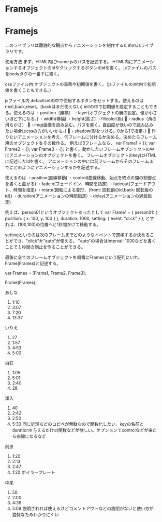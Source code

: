 # Framejs
# Framejs

このライブラリは離散的な観点からアニメーションを制作するためのJsライブラリです。

使用方法
まず、HTML内にFrame.jsのパスを記述する。
HTML内にアニメーションするオブジェクトのidやクリックするボタンのidを書く。
jsファイルのパスをbodyタグの一番下に書く。

cssファイル内
オブジェクトの装飾や初期値を書く。（jsファイルのinit内で初期値を書くこともできる。）

jsファイル内
defaultsetの中で使用するボタンをセットする。使えるのはnext,back,reset。(backはまだ使えない)
initの中で初期値を設定することもできる。使えるのは
・position（座標）
・layer(オブジェクトの層の設定。値が小さいほど下になる。)
・width(横幅)
・height(高さ)
・fillcolor(色)
・radius（角の滑らかさ）
・img(画像を読み込む。パスを書く。自由度が低いので読み込みたい場合はcssの方がいいかも。)
・shadow(影をつける。0から1で指定。)

作りたいアニメーションを考え、何フレームに分けるか決める。決めたらフレーム用のオブジェクトをその数作る。
例えば3フレームなら、
var Frame1 = {};
var Frame2 = {};
var Frame3 = {};
と書く。動かしたいフレームオブジェクトの中にアニメーションのオブジェクトを書く。
フレームオブジェクトのkeyはHTMLに記述したidを書く。
アニメーションの中には前フレームからそのフレームまでにどのようにアニメーションするかを記述する。

使えるのは
・position(直線移動)
・control(曲線移動、始点を終点の間の制御点を書くと曲がる)
・fadein(フェードイン、時間を指定)
・fadeout(フェードアウト、時間を指定)
・rotate(回転による変形、{front: 回転前のid,back: 回転後のid})
・duration(アニメーションの時間指定)
・delay(アニメーションの遅延指定)

例えば、person01というオブジェクトあったとして
var Frame1 = {
    person01: {
        position: {
            x: 100,
            y: 100
        }
    },
    duration: 1000,
    setting: {
        event: "click"
    }
};
とすれば、(100,100)の位置へと1秒間かけて移動する。

settingというのは次のフレームまでどのようなイベントで遷移するか決めることができ、"click"か"auto"が使える。
"auto"の場合はinterval: 1000などを書くことで１秒間の制止を作ることができる。

最後に全てのフレームオブジェクトを順番にFramesという配列にいれ、Frame(Frames)と記述する。

var Frames = [Frame1, Frame2, Frame3];

Frame(Frames); 

あしな
1. 1:10
2. 3:07
3. 7:20
4. 13:37

いりえ
1. 27
2. 1:57
3. 4:53
4. 5:00

白石
1. 1:05
2. 5:01
3. 2:40
4. 28

澤入
1. 40
2. 2:42
3. 2:50
4. 5:30
同じ処理などのコピペが無駄なので関数化したい。keyの名前とdurationを与えるだけの関数などが欲しい。オプションでcontrolなどが来たら曲線になるなど

前原
1. 1:20
2. 2:13
3. 2:47
4. 1:20
ボイラープレート

中尾
1. 50
2. 2:00
3. 4:36
5. 5:09
説明されれば使えるけどコメントアウトなどの説明がないと使い方が独特なためわかりにくい
